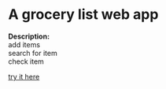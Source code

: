 # A grocery list web app

**Description:**\
add items\
search for item\
check item

[try it here](https://singular-yeot-266ad0.netlify.app)





<!---
useEffect Hook : tested inside app.js
  useEffect(()=>{
    /*...implementation of actions..*/
  }, /*dependecy*/)
useEffect looks at the dependecy,if the dependency changes, then it will run the annonnymous function again (its implementation of actions)

  // use efect is asynchronous, it runs the code inside after everything else has rendered)

  https://app.netlify.com/ - sign in with github - uses localstorage instead of json server
-->